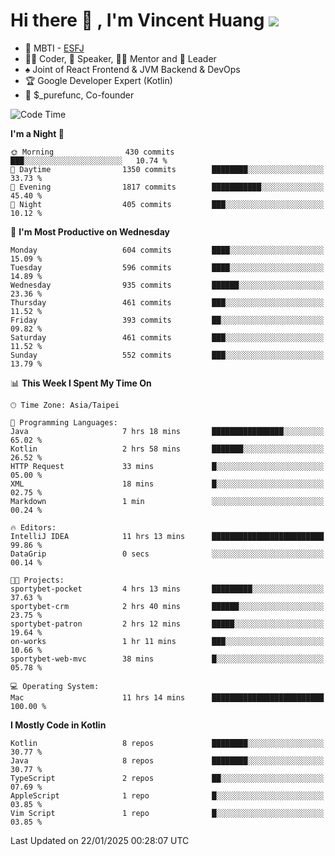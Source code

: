 # Hi there 👋 , I'm Vincent Huang ![](https://komarev.com/ghpvc/?username=Jian-Min-Huang)
- 👀 MBTI - [ESFJ](https://www.16personalities.com/esfj-personality)
- 👨‍💻 Coder, 🎤 Speaker, 👨‍🏫 Mentor and 🚀 Leader
- ♠️ Joint of React Frontend & JVM Backend & DevOps
- 🏆 Google Developer Expert (Kotlin)
- 💼 $_purefunc, Co-founder

<!--START_SECTION:waka-->
![Code Time](http://img.shields.io/badge/Code%20Time-4%2C869%20hrs%2027%20mins-blue)

**I'm a Night 🦉** 

```text
🌞 Morning                430 commits         ███░░░░░░░░░░░░░░░░░░░░░░   10.74 % 
🌆 Daytime                1350 commits        ████████░░░░░░░░░░░░░░░░░   33.73 % 
🌃 Evening                1817 commits        ███████████░░░░░░░░░░░░░░   45.40 % 
🌙 Night                  405 commits         ███░░░░░░░░░░░░░░░░░░░░░░   10.12 % 
```
📅 **I'm Most Productive on Wednesday** 

```text
Monday                   604 commits         ████░░░░░░░░░░░░░░░░░░░░░   15.09 % 
Tuesday                  596 commits         ████░░░░░░░░░░░░░░░░░░░░░   14.89 % 
Wednesday                935 commits         ██████░░░░░░░░░░░░░░░░░░░   23.36 % 
Thursday                 461 commits         ███░░░░░░░░░░░░░░░░░░░░░░   11.52 % 
Friday                   393 commits         ██░░░░░░░░░░░░░░░░░░░░░░░   09.82 % 
Saturday                 461 commits         ███░░░░░░░░░░░░░░░░░░░░░░   11.52 % 
Sunday                   552 commits         ███░░░░░░░░░░░░░░░░░░░░░░   13.79 % 
```


📊 **This Week I Spent My Time On** 

```text
🕑︎ Time Zone: Asia/Taipei

💬 Programming Languages: 
Java                     7 hrs 18 mins       ████████████████░░░░░░░░░   65.02 % 
Kotlin                   2 hrs 58 mins       ███████░░░░░░░░░░░░░░░░░░   26.52 % 
HTTP Request             33 mins             █░░░░░░░░░░░░░░░░░░░░░░░░   05.00 % 
XML                      18 mins             █░░░░░░░░░░░░░░░░░░░░░░░░   02.75 % 
Markdown                 1 min               ░░░░░░░░░░░░░░░░░░░░░░░░░   00.24 % 

🔥 Editors: 
IntelliJ IDEA            11 hrs 13 mins      █████████████████████████   99.86 % 
DataGrip                 0 secs              ░░░░░░░░░░░░░░░░░░░░░░░░░   00.14 % 

🐱‍💻 Projects: 
sportybet-pocket         4 hrs 13 mins       █████████░░░░░░░░░░░░░░░░   37.63 % 
sportybet-crm            2 hrs 40 mins       ██████░░░░░░░░░░░░░░░░░░░   23.75 % 
sportybet-patron         2 hrs 12 mins       █████░░░░░░░░░░░░░░░░░░░░   19.64 % 
on-works                 1 hr 11 mins        ███░░░░░░░░░░░░░░░░░░░░░░   10.66 % 
sportybet-web-mvc        38 mins             █░░░░░░░░░░░░░░░░░░░░░░░░   05.78 % 

💻 Operating System: 
Mac                      11 hrs 14 mins      █████████████████████████   100.00 % 
```

**I Mostly Code in Kotlin** 

```text
Kotlin                   8 repos             ████████░░░░░░░░░░░░░░░░░   30.77 % 
Java                     8 repos             ████████░░░░░░░░░░░░░░░░░   30.77 % 
TypeScript               2 repos             ██░░░░░░░░░░░░░░░░░░░░░░░   07.69 % 
AppleScript              1 repo              █░░░░░░░░░░░░░░░░░░░░░░░░   03.85 % 
Vim Script               1 repo              █░░░░░░░░░░░░░░░░░░░░░░░░   03.85 % 
```




 Last Updated on 22/01/2025 00:28:07 UTC
<!--END_SECTION:waka-->
